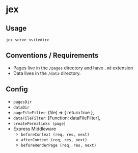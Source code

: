 # jex

## Usage

```
jex serve <sitedir>
```

## Conventions / Requirements

- Pages live in the `/pages` directory and have `.md` extension
- Data lives in the `/data` directory.

## Config

- `pagesDir`
- `dataDir`  
- `pageFileFilter`: (file) => { return true },
- `dataFileFilter`: [Function: dataFileFilter],
- `createPermalinks (page)`
- Express Middleware
  - `beforeContext (req, res, next)`
  - `afterContext (req, res, next)` 
  - `beforeRenderPage (req, res, next)` 